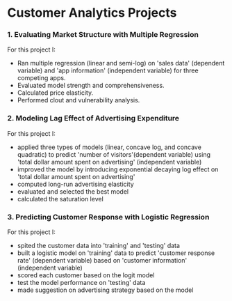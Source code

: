 # Customer Analytics Projects


### 1. Evaluating Market Structure with Multiple Regression
For this project I:
- Ran multiple regression (linear and semi-log) on 'sales data' (dependent variable) and 'app information' (independent variable) for three competing apps.
- Evaluated model strength and comprehensiveness.
- Calculated price elasticity.
- Performed clout and vulnerability analysis.

### 2. Modeling Lag Effect of Advertising Expenditure
For this project I:
- applied three types of models (linear, concave log, and concave quadratic) to predict 'number of visitors'(dependent variable) using 'total dollar amount spent on advertising' (independent variable)
- improved the model by introducing exponential decaying log effect on 'total dollar amount spent on advertising'
- computed long-run advertising elasticity
- evaluated and selected the best model
- calculated the saturation level

### 3. Predicting Customer Response with Logistic Regression
For this project I:
- spited the customer data into 'training' and 'testing' data
- built a logistic model on 'training' data to predict 'customer response rate' (dependent variable) based on 'customer information' (independent variable)
- scored each customer based on the logit model
- test the model performance on 'testing' data
- made suggestion on advertising strategy based on the model

